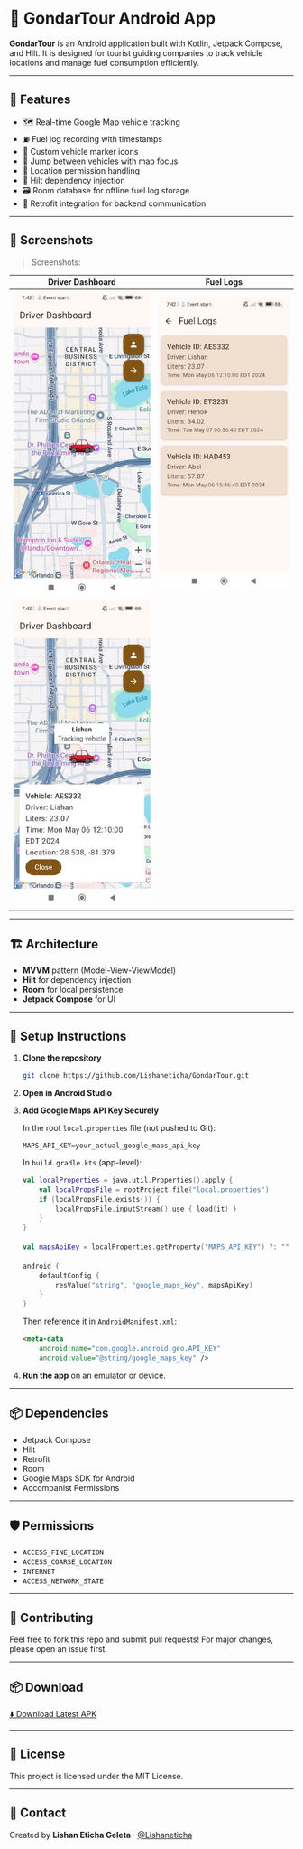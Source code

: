 # 🚐 GondarTour Android App

**GondarTour** is an Android application built with Kotlin, Jetpack Compose, and Hilt. It is designed for tourist guiding companies to track vehicle locations and manage fuel consumption efficiently.

---

## 📱 Features

* 🗺️ Real-time Google Map vehicle tracking
* ⛽ Fuel log recording with timestamps
* 📍 Custom vehicle marker icons
* 🔄 Jump between vehicles with map focus
* 🧭 Location permission handling
* 🔐 Hilt dependency injection
* 🗃️ Room database for offline fuel log storage
* 🔗 Retrofit integration for backend communication

---

## 📸 Screenshots

> Screenshots:

| Driver Dashboard | Fuel Logs |
| ---------------- | --------- |
| ![Dashboard](screenshots/driverDashboard1.jpg) | ![Fuel Logs](screenshots/feulLogs.jpg) |
| ![Dashboard](screenshots/driverDashboard2.jpg) |  |

---

## 🏗️ Architecture

* **MVVM** pattern (Model-View-ViewModel)
* **Hilt** for dependency injection
* **Room** for local persistence
* **Jetpack Compose** for UI

---

## 🔧 Setup Instructions

1. **Clone the repository**

   ```bash
   git clone https://github.com/Lishaneticha/GondarTour.git
   ```

2. **Open in Android Studio**

3. **Add Google Maps API Key Securely**

   In the root `local.properties` file (not pushed to Git):

   ```properties
   MAPS_API_KEY=your_actual_google_maps_api_key
   ```

   In `build.gradle.kts` (app-level):

   ```kotlin
   val localProperties = java.util.Properties().apply {
       val localPropsFile = rootProject.file("local.properties")
       if (localPropsFile.exists()) {
           localPropsFile.inputStream().use { load(it) }
       }
   }

   val mapsApiKey = localProperties.getProperty("MAPS_API_KEY") ?: ""

   android {
       defaultConfig {
           resValue("string", "google_maps_key", mapsApiKey)
       }
   }
   ```

   Then reference it in `AndroidManifest.xml`:

   ```xml
   <meta-data
       android:name="com.google.android.geo.API_KEY"
       android:value="@string/google_maps_key" />
   ```

4. **Run the app** on an emulator or device.

---

## 📦 Dependencies

* Jetpack Compose
* Hilt
* Retrofit
* Room
* Google Maps SDK for Android
* Accompanist Permissions

---

## 🛡️ Permissions

* `ACCESS_FINE_LOCATION`
* `ACCESS_COARSE_LOCATION`
* `INTERNET`
* `ACCESS_NETWORK_STATE`

---

## 🙋 Contributing

Feel free to fork this repo and submit pull requests! For major changes, please open an issue first.

---

## 📦 Download

[⬇️ Download Latest APK](https://drive.google.com/file/d/1i6Y0_siX7VQxwyrIRRI1vAVhzWs33i1K/view?usp=sharing)

---

## 📄 License

This project is licensed under the MIT License.

---

## 🔗 Contact

Created by **Lishan Eticha Geleta**  ·  [@Lishaneticha](https://github.com/Lishaneticha)

